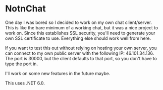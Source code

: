 # NotnChat
One day I was bored so I decided to work on my own chat client/server. This is like the bare minimum of a working chat, but it was a nice project to work on. Since this establishes SSL security, you'll need to generate your own SSL certificate to use. Everything else should work well from here.

If you want to test this out without relying on hosting your own server, you can connect to my own public server with the following IP: 46.101.34.136. The port is 30000, but the client defaults to that port, so you don't have to type the port in.

I'll work on some new features in the future maybe.

This uses .NET 6.0.

